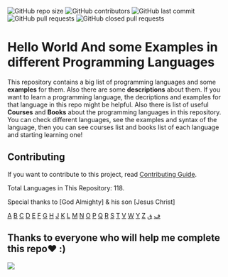 <p>
<img alt="GitHub repo size" src="https://img.shields.io/github/repo-size/DavidKumar45/Hello-World">
<img alt="GitHub contributors" src="https://img.shields.io/github/contributors/DavidKumar45/Hello-World">
<img alt="GitHub last commit" src="https://img.shields.io/github/last-commit/DavidKumar45/Hello-World">
<img alt="GitHub pull requests" src="https://img.shields.io/github/issues-pr/DavidKumar45/Hello-World">
<img alt="GitHub closed pull requests" src="https://img.shields.io/github/issues-pr-closed/DavidKumar45/Hello-World">
</p>

# Hello World And some Examples in different Programming Languages

This repository contains a big list of programming languages and some **examples** for them. Also there are some **descriptions** about them. If you want to learn a programming language, the decriptions and examples for that language in this repo might be helpful.
Also there is list of useful **Courses** and **Books** about the programming languages in this repository. You can check different languages, see the examples and syntax of the language, then you can see courses list and books list of each language and starting learning one!

## Contributing
If you want to contribute to this project, read [Contributing Guide](CONTRIBUTING.md).

Total Languages in This Repository: 118.

Special thanks to [God Almighty] & his son [Jesus Christ]

[A](#A) [B](#B) [C](#C) [D](#D) [E](#E) [F](#F) [G](#G) [H](#H) [J](#J) [K](#K) [L](#L) [M](#M) [N](#N) [O](#O) [P](#P) [Q](#Q) [R](#R) [S](#S) [T](#T) [V](#V) [W](#W) [Y](#Y) [Z](#Z) [ف](#ف) [ق](#ق) 

## Thanks to everyone who will help me complete this repo❤ :) 

<a href="https://github.com/DavidKumar45/Hello-World/graphs/contributors"><img src="https://contrib.rocks/image?repo=DavidKumar45/Hello-World" /></a>
